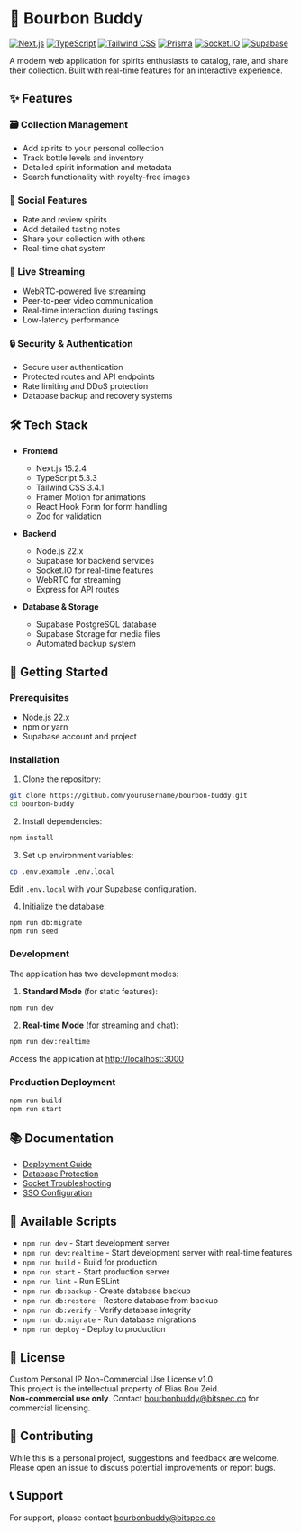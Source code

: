 # 🥃 Bourbon Buddy

[![Next.js](https://img.shields.io/badge/Next.js-15.2.4-black?style=flat&logo=next.js)](https://nextjs.org/)
[![TypeScript](https://img.shields.io/badge/TypeScript-5.3.3-blue?style=flat&logo=typescript)](https://www.typescriptlang.org/)
[![Tailwind CSS](https://img.shields.io/badge/Tailwind_CSS-3.4.1-38B2AC?style=flat&logo=tailwind-css)](https://tailwindcss.com/)
[![Prisma](https://img.shields.io/badge/Prisma-6.5.0-2D3748?style=flat&logo=prisma)](https://www.prisma.io/)
[![Socket.IO](https://img.shields.io/badge/Socket.IO-4.8.1-010101?style=flat&logo=socket.io)](https://socket.io/)
[![Supabase](https://img.shields.io/badge/Supabase-2.49.4-181818?style=flat&logo=supabase)](https://supabase.com/)

A modern web application for spirits enthusiasts to catalog, rate, and share their collection. Built with real-time features for an interactive experience.

## ✨ Features

### 🗃️ Collection Management
- Add spirits to your personal collection
- Track bottle levels and inventory
- Detailed spirit information and metadata
- Search functionality with royalty-free images

### 👥 Social Features
- Rate and review spirits
- Add detailed tasting notes
- Share your collection with others
- Real-time chat system

### 🎥 Live Streaming
- WebRTC-powered live streaming
- Peer-to-peer video communication
- Real-time interaction during tastings
- Low-latency performance

### 🔒 Security & Authentication
- Secure user authentication
- Protected routes and API endpoints
- Rate limiting and DDoS protection
- Database backup and recovery systems

## 🛠️ Tech Stack

- **Frontend**
  - Next.js 15.2.4
  - TypeScript 5.3.3
  - Tailwind CSS 3.4.1
  - Framer Motion for animations
  - React Hook Form for form handling
  - Zod for validation

- **Backend**
  - Node.js 22.x
  - Supabase for backend services
  - Socket.IO for real-time features
  - WebRTC for streaming
  - Express for API routes

- **Database & Storage**
  - Supabase PostgreSQL database
  - Supabase Storage for media files
  - Automated backup system

## 🚀 Getting Started

### Prerequisites
- Node.js 22.x
- npm or yarn
- Supabase account and project

### Installation

1. Clone the repository:
```bash
git clone https://github.com/yourusername/bourbon-buddy.git
cd bourbon-buddy
```

2. Install dependencies:
```bash
npm install
```

3. Set up environment variables:
```bash
cp .env.example .env.local
```
Edit `.env.local` with your Supabase configuration.

4. Initialize the database:
```bash
npm run db:migrate
npm run seed
```

### Development

The application has two development modes:

1. **Standard Mode** (for static features):
```bash
npm run dev
```

2. **Real-time Mode** (for streaming and chat):
```bash
npm run dev:realtime
```

Access the application at [http://localhost:3000](http://localhost:3000)

### Production Deployment

```bash
npm run build
npm run start
```

## 📚 Documentation

- [Deployment Guide](DEPLOYMENT.md)
- [Database Protection](DATABASE-PROTECTION.md)
- [Socket Troubleshooting](SOCKET-TROUBLESHOOTING.md)
- [SSO Configuration](README-SSO.md)

## 🔧 Available Scripts

- `npm run dev` - Start development server
- `npm run dev:realtime` - Start development server with real-time features
- `npm run build` - Build for production
- `npm run start` - Start production server
- `npm run lint` - Run ESLint
- `npm run db:backup` - Create database backup
- `npm run db:restore` - Restore database from backup
- `npm run db:verify` - Verify database integrity
- `npm run db:migrate` - Run database migrations
- `npm run deploy` - Deploy to production

## 📜 License

Custom Personal IP Non-Commercial Use License v1.0  
This project is the intellectual property of Elias Bou Zeid.  
**Non-commercial use only**. Contact bourbonbuddy@bitspec.co for commercial licensing.

## 🤝 Contributing

While this is a personal project, suggestions and feedback are welcome. Please open an issue to discuss potential improvements or report bugs.

## 📞 Support

For support, please contact bourbonbuddy@bitspec.co
